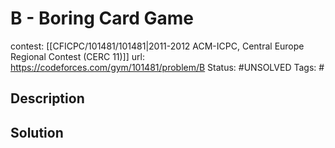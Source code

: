 # B - Boring Card Game

contest: [[CFICPC/101481/101481|2011-2012 ACM-ICPC, Central Europe Regional Contest (CERC 11)]]
url: https://codeforces.com/gym/101481/problem/B
Status: #UNSOLVED
Tags: #

## Description

## Solution

